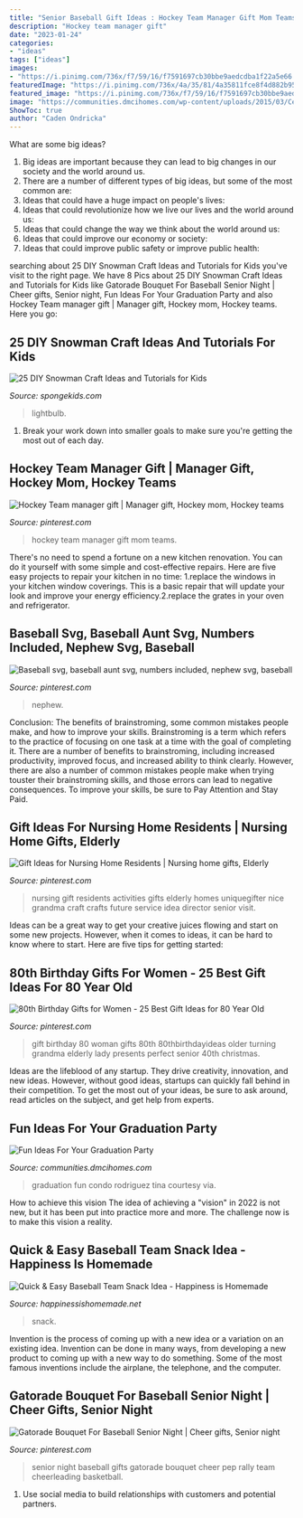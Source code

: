 ```yaml
---
title: "Senior Baseball Gift Ideas : Hockey Team Manager Gift Mom Teams"
description: "Hockey team manager gift"
date: "2023-01-24"
categories:
- "ideas"
tags: ["ideas"]
images:
- "https://i.pinimg.com/736x/f7/59/16/f7591697cb30bbe9aedcdba1f22a5e66.jpg"
featuredImage: "https://i.pinimg.com/736x/4a/35/81/4a35811fce8f4d882b9598a85a0fa187.jpg"
featured_image: "https://i.pinimg.com/736x/f7/59/16/f7591697cb30bbe9aedcdba1f22a5e66.jpg"
image: "https://communities.dmcihomes.com/wp-content/uploads/2015/03/Celebrate-Graduation-Parties-In-Your-Condo.jpg"
ShowToc: true
author: "Caden Ondricka"
---
```



What are some big ideas?
1. Big ideas are important because they can lead to big changes in our society and the world around us.
2. There are a number of different types of big ideas, but some of the most common are: 
3. Ideas that could have a huge impact on people's lives: 
4. Ideas that could revolutionize how we live our lives and the world around us: 
5. Ideas that could change the way we think about the world around us: 
6. Ideas that could improve our economy or society: 
7. Ideas that could improve public safety or improve public health: 


	

		
searching about 25 DIY Snowman Craft Ideas and Tutorials for Kids you've visit to the right page. We have 8 Pics about 25 DIY Snowman Craft Ideas and Tutorials for Kids like Gatorade Bouquet For Baseball Senior Night | Cheer gifts, Senior night, Fun Ideas For Your Graduation Party and also Hockey Team manager gift | Manager gift, Hockey mom, Hockey teams. Here you go:
		
    
## 25 DIY Snowman Craft Ideas And Tutorials For Kids

<img loading=lazy src="https://spongekids.com/wp-content/uploads/2016/12/diy-snowman/24-diy-snowman-crafts-for-kids.jpg" onerror="this.onerror=null;this.src='https://tse1.mm.bing.net/th?id=OIP.y5_UlIUsIvCaSnE0SlqBaQHaLH&amp;pid=15.1';" alt="25 DIY Snowman Craft Ideas and Tutorials for Kids">

_Source: spongekids.com_

>lightbulb. 

	

1. Break your work down into smaller goals to make sure you're getting the most out of each day. 

    
## Hockey Team Manager Gift | Manager Gift, Hockey Mom, Hockey Teams

<img loading=lazy src="https://i.pinimg.com/736x/16/37/14/163714d18bc8d477519f57c8d8e21867.jpg" onerror="this.onerror=null;this.src='https://tse2.mm.bing.net/th?id=OIP.E7SK4JNKDiNLXHxRTIgQlAHaJ3&amp;pid=15.1';" alt="Hockey Team manager gift | Manager gift, Hockey mom, Hockey teams">

_Source: pinterest.com_

>hockey team manager gift mom teams. 

	

There's no need to spend a fortune on a new kitchen renovation. You can do it yourself with some simple and cost-effective repairs. Here are five easy projects to repair your kitchen in no time: 1.replace the windows in your kitchen window coverings. This is a basic repair that will update your look and improve your energy efficiency.2.replace the grates in your oven and refrigerator.

    
## Baseball Svg, Baseball Aunt Svg, Numbers Included, Nephew Svg, Baseball

<img loading=lazy src="https://i.pinimg.com/736x/d1/01/e4/d101e40e9c701aa1420431f2b5f25786.jpg" onerror="this.onerror=null;this.src='https://tse4.mm.bing.net/th?id=OIP.vmGbrlq8BZfrYTMuF3LxawHaF7&amp;pid=15.1';" alt="Baseball svg, baseball aunt svg, numbers included, nephew svg, baseball">

_Source: pinterest.com_

>nephew. 

	

Conclusion: The benefits of brainstroming, some common mistakes people make, and how to improve your skills.
Brainstroming is a term which refers to the practice of focusing on one task at a time with the goal of completing it. There are a number of benefits to brainstroming, including increased productivity, improved focus, and increased ability to think clearly. However, there are also a number of common mistakes people make when trying touster their brainstroming skills, and those errors can lead to negative consequences. To improve your skills, be sure to Pay Attention and Stay Paid.

    
## Gift Ideas For Nursing Home Residents | Nursing Home Gifts, Elderly

<img loading=lazy src="https://i.pinimg.com/736x/a1/9b/fa/a19bfa98f7f0b2084f9a8445b540c301--activity-director-nursing-home-nursing-home-activities.jpg" onerror="this.onerror=null;this.src='https://tse3.mm.bing.net/th?id=OIP.4tIx4FovCjxgKqAb7DHCmwHaLG&amp;pid=15.1';" alt="Gift Ideas for Nursing Home Residents | Nursing home gifts, Elderly">

_Source: pinterest.com_

>nursing gift residents activities gifts elderly homes uniquegifter nice grandma craft crafts future service idea director senior visit. 

	

Ideas can be a great way to get your creative juices flowing and start on some new projects. However, when it comes to ideas, it can be hard to know where to start. Here are five tips for getting started: 

    
## 80th Birthday Gifts For Women - 25 Best Gift Ideas For 80 Year Old

<img loading=lazy src="https://i.pinimg.com/736x/4a/35/81/4a35811fce8f4d882b9598a85a0fa187.jpg" onerror="this.onerror=null;this.src='https://tse4.mm.bing.net/th?id=OIP.xTXgtMB6EFHC3NN68g7WqgHaLH&amp;pid=15.1';" alt="80th Birthday Gifts for Women - 25 Best Gift Ideas for 80 Year Old">

_Source: pinterest.com_

>gift birthday 80 woman gifts 80th 80thbirthdayideas older turning grandma elderly lady presents perfect senior 40th christmas. 

	

Ideas are the lifeblood of any startup. They drive creativity, innovation, and new ideas. However, without good ideas, startups can quickly fall behind in their competition. To get the most out of your ideas, be sure to ask around, read articles on the subject, and get help from experts.

    
## Fun Ideas For Your Graduation Party

<img loading=lazy src="https://communities.dmcihomes.com/wp-content/uploads/2015/03/Celebrate-Graduation-Parties-In-Your-Condo.jpg" onerror="this.onerror=null;this.src='https://tse1.mm.bing.net/th?id=OIP.2oG3qSIYVTOipJFZxeLdkQHaLL&amp;pid=15.1';" alt="Fun Ideas For Your Graduation Party">

_Source: communities.dmcihomes.com_

>graduation fun condo rodriguez tina courtesy via. 

	

How to achieve this vision
The idea of achieving a "vision" in 2022 is not new, but it has been put into practice more and more. The challenge now is to make this vision a reality.

    
## Quick &amp; Easy Baseball Team Snack Idea - Happiness Is Homemade

<img loading=lazy src="https://www.happinessishomemade.net/wp-content/uploads/2016/05/Baseball-Team-Snack-Treat-Idea-with-Free-Printables-2.jpg" onerror="this.onerror=null;this.src='https://tse2.mm.bing.net/th?id=OIP.Seb5Jhkm8s2HsEDRITjvugHaLF&amp;pid=15.1';" alt="Quick &amp; Easy Baseball Team Snack Idea - Happiness is Homemade">

_Source: happinessishomemade.net_

>snack. 

	

Invention is the process of coming up with a new idea or a variation on an existing idea. Invention can be done in many ways, from developing a new product to coming up with a new way to do something. Some of the most famous inventions include the airplane, the telephone, and the computer.

    
## Gatorade Bouquet For Baseball Senior Night | Cheer Gifts, Senior Night

<img loading=lazy src="https://i.pinimg.com/736x/f7/59/16/f7591697cb30bbe9aedcdba1f22a5e66.jpg" onerror="this.onerror=null;this.src='https://tse3.mm.bing.net/th?id=OIP.MkNFVUIXG-o8T_n6IhbeqgHaNK&amp;pid=15.1';" alt="Gatorade Bouquet For Baseball Senior Night | Cheer gifts, Senior night">

_Source: pinterest.com_

>senior night baseball gifts gatorade bouquet cheer pep rally team cheerleading basketball. 

	

1. Use social media to build relationships with customers and potential partners.

